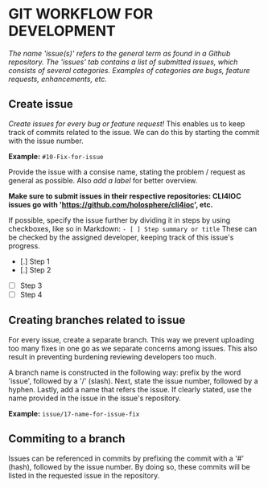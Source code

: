 # GIT WORKFLOW FOR DEVELOPMENT

*The name 'issue(s)' refers to the general term as found in a Github repository. The 'issues' tab contains a list of submitted issues, which consists of several categories. Examples of categories are bugs, feature requests, enhancements, etc.*

## Create issue
_Create issues for every bug or feature request!_ This enables us to keep track of commits related to the issue. We can do this by starting the commit with the issue number.

**Example:**
`#10-Fix-for-issue`

Provide the issue with a consise name, stating the problem / request as general as possible. Also *add a label* for better overview.

**Make sure to submit issues in their respective repositories: CLI4IOC issues go with 'https://github.com/holosphere/cli4ioc', etc.**

If possible, specify the issue further by dividing it in steps by using checkboxes, like so in Markdown:
`- [ ] Step summary or title`
These can be checked by the assigned developer, keeping track of this issue's progress.

- [.] Step 1
- [.] Step 2
- [ ] Step 3
- [ ] Step 4

## Creating branches related to issue
For every issue, create a separate branch. This way we prevent uploading too many fixes in one go as we separate concerns among issues. This also result in preventing burdening reviewing developers too much.

A branch name is constructed in the following way: prefix by the word 'issue', followed by a '/' (slash). Next, state the issue number, followed by a hyphen. Lastly, add a name that refers the issue. If clearly stated, use the name provided in the issue in the issue's repository.

**Example:**
`issue/17-name-for-issue-fix`

## Commiting to a branch
Issues can be referenced in commits by prefixing the commit with a '#' (hash), followed by the issue number. By doing so, these commits will be listed in the requested issue in the repository.